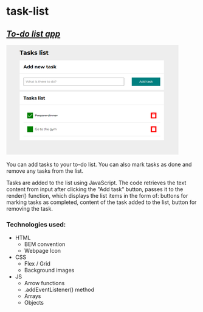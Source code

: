 # task-list

## *[To-do list app](https://adrode.github.io/task-list/)*

![pageScreenshot](IMAGES/taskListPageScreenshot.png)

You can add tasks to your to-do list. You can also mark tasks as done and remove any tasks from the list.

Tasks are added to the list using JavaScript. The code retrieves the text content from input after clicking the "Add task" button, passes it to the render() function, which displays the list items in the form of: buttons for marking tasks as completed, content of the task added to the list, button for removing the task.

### Technologies used:
- HTML
    - BEM convention
    - Webpage Icon
- CSS
    - Flex / Grid
    - Background images
- JS
    - Arrow functions
    - .addEventListener() method
    - Arrays
    - Objects